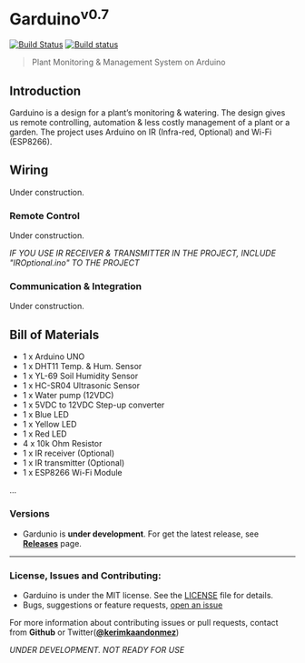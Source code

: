 # Garduino<sup>v0.7</sup>
[![Build Status](https://travis-ci.org/kerimkaan/Garduino.svg?branch=master)](https://travis-ci.org/kerimkaan/Garduino) [![Build status](https://ci.appveyor.com/api/projects/status/xe7xvrd5gprempey?svg=true)](https://ci.appveyor.com/project/kerimkaan/garduino)
> Plant Monitoring &amp; Management System on Arduino

## Introduction

Garduino is a design for a plant’s monitoring & watering. The design gives us remote controlling, automation & less costly management of a plant or a garden. The project uses Arduino on IR (Infra-red, Optional) and Wi-Fi (ESP8266).

## Wiring

Under construction.

### Remote Control

Under construction.

*IF YOU USE IR RECEIVER & TRANSMITTER IN THE PROJECT, INCLUDE "IROptional.ino" TO THE PROJECT*

### Communication & Integration

Under construction.


## Bill of Materials

* 1 x Arduino UNO
* 1 x DHT11 Temp. & Hum. Sensor
* 1 x YL-69 Soil Humidity Sensor
* 1 x HC-SR04 Ultrasonic Sensor
* 1 x Water pump (12VDC)
* 1 x 5VDC to 12VDC Step-up converter
* 1 x Blue LED
* 1 x Yellow LED
* 1 x Red LED
* 4 x 10k Ohm Resistor
* 1 x IR receiver (Optional)
* 1 x IR transmitter (Optional)
* 1 x ESP8266 Wi-Fi Module

…

### Versions

* Gardunio is **under development**. For get the latest release, see **[Releases](https://github.com/kerimkaan/Garduino/releases/)** page.


------

### License, Issues and Contributing:

* Garduino is under the MIT license. See the [LICENSE](https://github.com/kerimkaan/Garduino/blob/master/LICENSE) file for details.
* Bugs, suggestions or feature requests, [open an issue](https://github.com/kerimkaan/Garduino/issues)


For more information about contributing issues or pull requests, contact from **Github** or Twitter(**[@kerimkaandonmez](https://twitter.com/kerimkaandonmez)**)


*UNDER DEVELOPMENT. NOT READY FOR USE*
